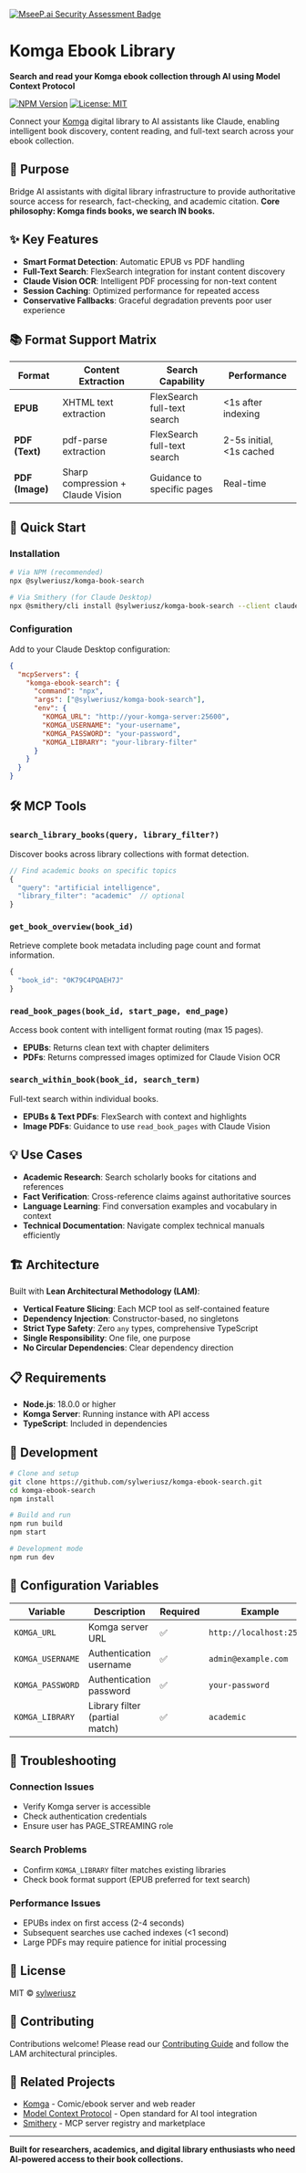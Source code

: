 [![MseeP.ai Security Assessment Badge](https://mseep.net/pr/sylweriusz-komga-ebook-search-badge.png)](https://mseep.ai/app/sylweriusz-komga-ebook-search)

# Komga Ebook Library

**Search and read your Komga ebook collection through AI using Model Context Protocol**

[![NPM Version](https://img.shields.io/npm/v/@sylweriusz/komga-book-search)](https://www.npmjs.com/package/@sylweriusz/komga-ebook-search)
[![License: MIT](https://img.shields.io/badge/License-MIT-yellow.svg)](https://opensource.org/licenses/MIT)

Connect your [Komga](https://komga.org/) digital library to AI assistants like Claude, enabling intelligent book discovery, content reading, and full-text search across your ebook collection.

## 🎯 Purpose

Bridge AI assistants with digital library infrastructure to provide authoritative source access for research, fact-checking, and academic citation. **Core philosophy: Komga finds books, we search IN books.**

## ✨ Key Features

- **Smart Format Detection**: Automatic EPUB vs PDF handling
- **Full-Text Search**: FlexSearch integration for instant content discovery  
- **Claude Vision OCR**: Intelligent PDF processing for non-text content
- **Session Caching**: Optimized performance for repeated access
- **Conservative Fallbacks**: Graceful degradation prevents poor user experience

## 📚 Format Support Matrix

| Format | Content Extraction | Search Capability | Performance |
|--------|-------------------|-------------------|-------------|
| **EPUB** | XHTML text extraction | FlexSearch full-text search | <1s after indexing |
| **PDF (Text)** | pdf-parse extraction | FlexSearch full-text search | 2-5s initial, <1s cached |
| **PDF (Image)** | Sharp compression + Claude Vision | Guidance to specific pages | Real-time |

## 🚀 Quick Start

### Installation

```bash
# Via NPM (recommended)
npx @sylweriusz/komga-book-search

# Via Smithery (for Claude Desktop)
npx @smithery/cli install @sylweriusz/komga-book-search --client claude
```

### Configuration

Add to your Claude Desktop configuration:

```json
{
  "mcpServers": {
    "komga-ebook-search": {
      "command": "npx",
      "args": ["@sylweriusz/komga-book-search"],
      "env": {
        "KOMGA_URL": "http://your-komga-server:25600",
        "KOMGA_USERNAME": "your-username",
        "KOMGA_PASSWORD": "your-password",
        "KOMGA_LIBRARY": "your-library-filter"
      }
    }
  }
}
```

## 🛠️ MCP Tools

### `search_library_books(query, library_filter?)`
Discover books across library collections with format detection.

```typescript
// Find academic books on specific topics
{
  "query": "artificial intelligence",
  "library_filter": "academic"  // optional
}
```

### `get_book_overview(book_id)`
Retrieve complete book metadata including page count and format information.

```typescript
{
  "book_id": "0K79C4PQAEH7J"
}
```

### `read_book_pages(book_id, start_page, end_page)`
Access book content with intelligent format routing (max 15 pages).

- **EPUBs**: Returns clean text with chapter delimiters  
- **PDFs**: Returns compressed images optimized for Claude Vision OCR

### `search_within_book(book_id, search_term)`
Full-text search within individual books.

- **EPUBs & Text PDFs**: FlexSearch with context and highlights
- **Image PDFs**: Guidance to use `read_book_pages` with Claude Vision

## 💡 Use Cases

- **Academic Research**: Search scholarly books for citations and references
- **Fact Verification**: Cross-reference claims against authoritative sources  
- **Language Learning**: Find conversation examples and vocabulary in context
- **Technical Documentation**: Navigate complex technical manuals efficiently

## 🏗️ Architecture

Built with **Lean Architectural Methodology (LAM)**:
- **Vertical Feature Slicing**: Each MCP tool as self-contained feature
- **Dependency Injection**: Constructor-based, no singletons
- **Strict Type Safety**: Zero `any` types, comprehensive TypeScript
- **Single Responsibility**: One file, one purpose
- **No Circular Dependencies**: Clear dependency direction

## 📋 Requirements

- **Node.js**: 18.0.0 or higher
- **Komga Server**: Running instance with API access
- **TypeScript**: Included in dependencies

## 🔧 Development

```bash
# Clone and setup
git clone https://github.com/sylweriusz/komga-ebook-search.git
cd komga-ebook-search
npm install

# Build and run
npm run build
npm start

# Development mode
npm run dev
```

## 📝 Configuration Variables

| Variable | Description | Required | Example |
|----------|-------------|----------|---------|
| `KOMGA_URL` | Komga server URL | ✅ | `http://localhost:25600` |
| `KOMGA_USERNAME` | Authentication username | ✅ | `admin@example.com` |
| `KOMGA_PASSWORD` | Authentication password | ✅ | `your-password` |
| `KOMGA_LIBRARY` | Library filter (partial match) | ✅ | `academic` |

## 🐛 Troubleshooting

### Connection Issues
- Verify Komga server is accessible
- Check authentication credentials
- Ensure user has PAGE_STREAMING role

### Search Problems  
- Confirm `KOMGA_LIBRARY` filter matches existing libraries
- Check book format support (EPUB preferred for text search)

### Performance Issues
- EPUBs index on first access (2-4 seconds)
- Subsequent searches use cached indexes (<1 second)
- Large PDFs may require patience for initial processing

## 📄 License

MIT © [sylweriusz](https://github.com/sylweriusz)

## 🤝 Contributing

Contributions welcome! Please read our [Contributing Guide](CONTRIBUTING.md) and follow the LAM architectural principles.

## 🔗 Related Projects

- [Komga](https://komga.org/) - Comic/ebook server and web reader
- [Model Context Protocol](https://modelcontextprotocol.io/) - Open standard for AI tool integration
- [Smithery](https://smithery.ai/) - MCP server registry and marketplace

---

**Built for researchers, academics, and digital library enthusiasts who need AI-powered access to their book collections.**
